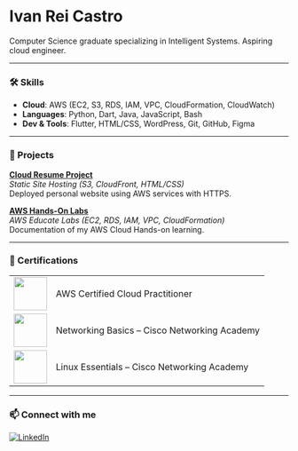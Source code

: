 # Ivan Rei Castro

Computer Science graduate specializing in Intelligent Systems. Aspiring cloud engineer.

---

### 🛠️ Skills

- **Cloud**: AWS (EC2, S3, RDS, IAM, VPC, CloudFormation, CloudWatch)  
- **Languages**: Python, Dart, Java, JavaScript, Bash  
- **Dev & Tools**: Flutter, HTML/CSS, WordPress, Git, GitHub, Figma  

---

### 📌 Projects

**[Cloud Resume Project](https://github.com/dydxkonakona/cloud-resume-aws)**  
*Static Site Hosting (S3, CloudFront, HTML/CSS)*  
Deployed personal website using AWS services with HTTPS.

**[AWS Hands-On Labs](https://github.com/dydxkonakona/aws-hands-on-learning)**  
*AWS Educate Labs (EC2, RDS, IAM, VPC, CloudFormation)*  
Documentation of my AWS Cloud Hands-on learning.

---

### 🧾 Certifications

<table>
  <tr>
    <td><img src="https://images.credly.com/images/00634f82-b07f-4bbd-a6bb-53de397fc3a6/image.png" width="60"/></td>
    <td>AWS Certified Cloud Practitioner</td>
  </tr>
  <tr>
    <td><img src="https://images.credly.com/images/5bdd6a39-3e03-4444-9510-ecff80c9ce79/image.png" width="60"/></td>
    <td>Networking Basics – Cisco Networking Academy</td>
  </tr>
  <tr>
    <td><img src="https://images.credly.com/images/e8fe3d67-2967-43d0-bc4a-7a268a37f47b/image.png" width="60"/></td>
    <td>Linux Essentials – Cisco Networking Academy</td>
  </tr>
</table>

---

### 📫 Connect with me

[![LinkedIn](https://img.shields.io/badge/LinkedIn-icastro1991/-blue?logo=linkedin)](https://www.linkedin.com/in/icastro1991/)
